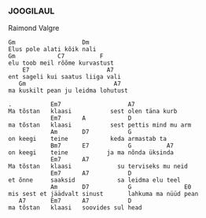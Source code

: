 ### JOOGILAUL
Raimond Valgre

    Gm                   Dm
    Elus pole alati kõik nali
    Gm            C7          F
    elu toob meil rõõme kurvastust
        E7                      A7
    ent sageli kui saatus liiga vali
       Gm                         A7
    ma kuskilt pean ju leidma lohutust

    .           Em7                   A7
    Ma tõstan   klaasi           sest olen täna kurb
                Em7      A            D
    ma tõstan   klaasi           sest pettis mind mu arm
                Am       D7           G
    on keegi    teine            keda armastab ta
                Bm7      E7           G          A7
    on keegi    teine           ja ma nõnda üksinda
                Em7      A7     
    Ma tõstan   klaasi             su terviseks mu neid
                Em7      A7           D
    et õnne     saaksid            sa leidma elu teel
                Am       D7           G               E0
    mis sest et jäädvalt sinust       lahkuma ma nüüd pean
       A7       Em7      A7           D
    ma tõstan   klaasi   soovides sul head
